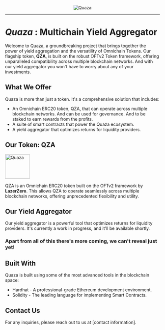 <div align="center">
    <img alt="Quaza" src="https://raw.githubusercontent.com/bieloliver06/quaza-contracts/main/assets/Quaza.png?token=GHSAT0AAAAAACGE42C5BBLATCUMVQHBI4KSZKY743Q"/>
</div>

---

# **_Quaza_** : Multichain Yield Aggregator

Welcome to Quaza, a groundbreaking project that brings together the power of yield aggregation and the versatility of Omnichain Tokens. Our flagship token, **QZA**, is built on the robust OFTv2 Token framework, offering unparalleled compatibility across multiple blockchain networks. And with our yield aggregator you won't have to worry about any of your investments.

## What We Offer

Quaza is more than just a token. It's a comprehensive solution that includes:

- An Omnichain ERC20 token, QZA, that can operate across multiple blockchain networks. And can be used for governance. And to be staked to earn rewards from the profits.
- A suite of smart contracts that power the Quaza ecosystem.
- A yield aggregator that optimizes returns for liquidity providers.

## Our Token: QZA

<img alt="Quaza" src="https://raw.githubusercontent.com/bieloliver06/quaza-contracts/main/assets/token.png?token=GHSAT0AAAAAACGE42C5MOCDMUKKL26MF4UUZKY75LQ" width="80"/>

QZA is an Omnichain ERC20 token built on the OFTv2 framework by **LazerZero**. This allows QZA to operate seamlessly across multiple blockchain networks, offering unprecedented flexibility and utility.

## Our Yield Aggregator

Our yield aggregator is a powerful tool that optimizes returns for liquidity providers. It's currently a work in progress, and it'll be available shortly.

### Apart from all of this there's more coming, we can't reveal just yet!

## Built With

Quaza is built using some of the most advanced tools in the blockchain space:

- Hardhat - A professional-grade Ethereum development environment.
- Solidity - The leading language for implementing Smart Contracts.

## Contact Us

For any inquiries, please reach out to us at [contact information].
